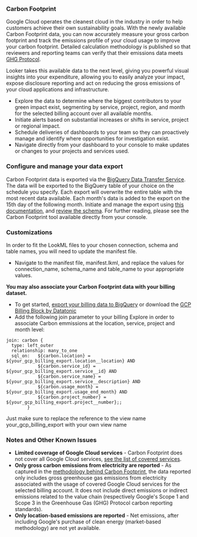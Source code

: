 ### Carbon Footprint
Google Cloud operates the cleanest cloud in the industry in order to help customers achieve their own sustainability goals. With the newly available Carbon Footprint data, you can now accurately measure your gross carbon footprint and track the emissions profile of your cloud usage to improve your carbon footprint. Detailed calculation methodology is published so that reviewers and reporting teams can verify that their emissions data meets [GHG Protocol](https://ghgprotocol.org/).

Looker takes this available data to the next level, giving you powerful visual insights into your expenditure, allowing you to easily analyze your impact, expose disclosure reporting and act on reducing the gross emissions of your cloud applications and infrastructure.
* Explore the data to determine where the biggest contributors to your green impact exist, segmenting by service, project, region, and month for the selected billing account over all available months.
* Initiate alerts based on substantial increases or shifts in service, project or regional impact.
* Schedule deliveries of dashboards to your team so they can proactively manage and identify where opportunities for investigation exist.
* Navigate directly from your dashboard to your console to make updates or changes to your projects and services used.


### Configure and manage your data export
Carbon Footprint data is exported via the [BigQuery Data Transfer Service](https://cloud.google.com/bigquery-transfer/docs/introduction). The data will be exported to the BigQuery table of your choice on the schedule you specify. Each export will overwrite the entire table with the most recent data available. Each month's data is added to the export on the 15th day of the following month.
Initiate and manage the export using [this documentation](https://cloud.google.com/carbon-footprint/docs/export), and [review the schema](https://cloud.google.com/carbon-footprint/docs/data-schema).
For further reading, please see the Carbon Footprint tool available directly from your console.

### Customizations
In order to fit the LookML files to your chosen connection, schema and table names, you will need to update the manifest file.
* Navigate to the manifest file, manifest.lkml, and replace the values for connection_name, schema_name and table_name to your appropriate values.

**You may also associate your Carbon Footprint data with your billing dataset.**
* To get started, [export your billing data to BigQuery](https://cloud.google.com/billing/docs/how-to/export-data-bigquery) or download the [GCP Billing Block by Datatonic](https://github.com/teamdatatonic/looker-gcp-control)
* Add the following join parameter to your billing Explore in order to associate Carbon emmissions at the location, service, project and month level:
```
join: carbon {
  type: left_outer
  relationship: many_to_one
  sql_on:   ${carbon.location} = ${your_gcp_billing_export.location__location} AND
            ${carbon.service_id} = ${your_gcp_billing_export.service__id} AND
            ${carbon.service_name} = ${your_gcp_billing_export.service__description} AND
            ${carbon.usage_month} = ${your_gcp_billing_export.usage_end_month} AND
            ${carbon.project_number} = ${your_gcp_billing_export.project__number};;
        }
```
Just make sure to replace the reference to the view name your_gcp_billing_export with your own view name

### Notes and Other Known Issues

* **Limited coverage of Google Cloud services** - Carbon Footprint does not cover all Google Cloud services, [see the list of covered services](https://cloud.google.com/carbon-footprint/docs/covered-services).
* **Only gross carbon emissions from electricity are reported** - As captured in the [methodology behind Carbon Footprint](https://cloud.google.com/carbon-footprint/docs/methodology), the data reported only includes gross greenhouse gas emissions from electricity associated with the usage of covered Google Cloud services for the selected billing account. It does not include direct emissions or indirect emissions related to the value chain (respectively Google's Scope 1 and Scope 3 in the Greenhouse Gas (GHG) Protocol carbon reporting standards).
* **Only location-based emissions are reported** - Net emissions, after including Google's purchase of clean energy (market-based methodology) are not yet available.
